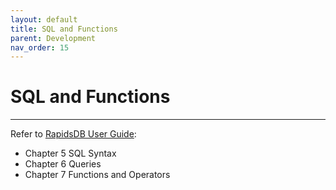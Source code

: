 ```yaml
---
layout: default
title: SQL and Functions
parent: Development
nav_order: 15
---
```


# SQL and Functions

---

Refer to [RapidsDB User Guide](../downloads/RapidsDB_User_Guide_Release_v4.3.3.pdf):

* Chapter 5 SQL Syntax
* Chapter 6 Queries
* Chapter 7 Functions and Operators
